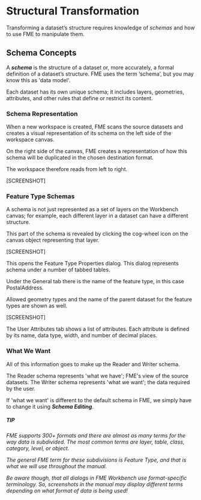 # Structural Transformation
Transforming a dataset’s structure requires knowledge of *schemas* and how to use FME to manipulate them.
 
## Schema Concepts
A ***schema*** is the structure of a dataset or, more accurately, a formal definition of a dataset’s structure. FME uses the term ‘schema’, but you may know this as 'data model'.

Each dataset has its own unique schema; it includes layers, geometries, attributes, and other rules that define or restrict its content.


### Schema Representation
When a new workspace is created, FME scans the source datasets and creates a visual representation of its schema on the left side of the workspace canvas. 

On the right side of the canvas, FME creates a representation of how this schema will be duplicated in the chosen destination format.

The workspace therefore reads from left to right.

[SCREENSHOT]


### Feature Type Schemas
A schema is not just represented as a set of layers on the Workbench canvas; for example, each different layer in a dataset can have a different structure. 

This part of the schema is revealed by clicking the cog-wheel icon on the canvas object representing that layer.

[SCREENSHOT]

This opens the Feature Type Properties dialog. This dialog represents schema under a number of tabbed tables.

Under the General tab there is the name of the feature type, in this case PostalAddress.

Allowed geometry types and the name of the parent dataset for the feature types are shown as well.

[SCREENSHOT]

The User Attributes tab shows a list of attributes. Each attribute is defined by its name, data type, width, and number of decimal places.


### What We Want
All of this information goes to make up the Reader and Writer schema. 

The Reader schema represents 'what we have'; FME's view of the source datasets. The Writer schema represents 'what we want'; the data required by the user.

If 'what we want' is different to the default schema in FME, we simply have to change it using ***Schema Editing***.


##### TIP
*FME supports 300+ formats and there are almost as many terms for the way data is subdivided. The most common terms are layer, table, class, category, level, or object.*

*The general FME term for these subdivisions is Feature Type, and that is what we will use throughout the manual.*

*Be aware though, that all dialogs in FME Workbench use format-specific terminology. So, screenshots in the manual may display different terms depending on what format of data is being used!*